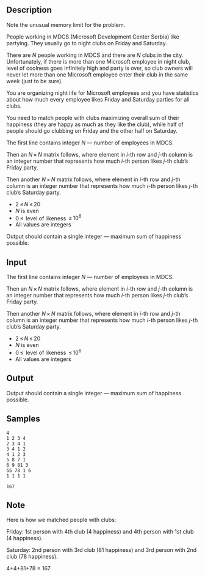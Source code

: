 ## Description

<div><p><span class="tex-font-style-it">Note the unusual memory limit for the problem</span>.</p><p>People working in MDCS (Microsoft Development Center Serbia) like partying. They usually go to night clubs on Friday and Saturday.</p><p>There are <span class="tex-span"><i>N</i></span> people working in MDCS and there are <span class="tex-span"><i>N</i></span> clubs in the city. Unfortunately, if there is more than one Microsoft employee in night club, level of coolness goes infinitely high and party is over, so club owners will never let more than one Microsoft employee enter their club in the same week (just to be sure).</p><p>You are organizing night life for Microsoft employees and you have statistics about how much every employee likes Friday and Saturday parties for all clubs.</p><p>You need to match people with clubs maximizing overall sum of their happiness (they are happy as much as they like the club), while <span class="tex-font-style-bf">half</span> of people should go clubbing on Friday and the other <span class="tex-font-style-bf">half</span> on Saturday.</p></div><div class="input-specification"><p>The first line contains integer <span class="tex-span"><i>N</i></span> — number of employees in MDCS.</p><p>Then an <span class="tex-span"><i>N</i> × <i>N</i></span> matrix follows, where element in <span class="tex-span"><i>i</i></span>-th row and <span class="tex-span"><i>j</i></span>-th column is an integer number that represents how much <span class="tex-span"><i>i</i></span>-th person likes <span class="tex-span"><i>j</i></span>-th club’s <span class="tex-font-style-bf">Friday</span> party.</p><p>Then another <span class="tex-span"><i>N</i> × <i>N</i></span> matrix follows, where element in <span class="tex-span"><i>i</i></span>-th row and <span class="tex-span"><i>j</i></span>-th column is an integer number that represents how much <span class="tex-span"><i>i</i></span>-th person likes <span class="tex-span"><i>j</i></span>-th club’s <span class="tex-font-style-bf">Saturday</span> party.</p><ul> <li> <span class="tex-span">2 ≤ <i>N</i> ≤ 20</span> </li><li> <span class="tex-span"><i>N</i></span> is even </li><li> <span class="tex-span">0 ≤ </span> level of likeness <span class="tex-span"> ≤ 10<sup class="upper-index">6</sup></span> </li><li> All values are integers </li></ul></div><div class="output-specification"><p>Output should contain a single integer — maximum sum of happiness possible.</p></div>


## Input

<p>The first line contains integer <span class="tex-span"><i>N</i></span> — number of employees in MDCS.</p><p>Then an <span class="tex-span"><i>N</i> × <i>N</i></span> matrix follows, where element in <span class="tex-span"><i>i</i></span>-th row and <span class="tex-span"><i>j</i></span>-th column is an integer number that represents how much <span class="tex-span"><i>i</i></span>-th person likes <span class="tex-span"><i>j</i></span>-th club’s <span class="tex-font-style-bf">Friday</span> party.</p><p>Then another <span class="tex-span"><i>N</i> × <i>N</i></span> matrix follows, where element in <span class="tex-span"><i>i</i></span>-th row and <span class="tex-span"><i>j</i></span>-th column is an integer number that represents how much <span class="tex-span"><i>i</i></span>-th person likes <span class="tex-span"><i>j</i></span>-th club’s <span class="tex-font-style-bf">Saturday</span> party.</p><ul> <li> <span class="tex-span">2 ≤ <i>N</i> ≤ 20</span> </li><li> <span class="tex-span"><i>N</i></span> is even </li><li> <span class="tex-span">0 ≤ </span> level of likeness <span class="tex-span"> ≤ 10<sup class="upper-index">6</sup></span> </li><li> All values are integers </li></ul>


## Output

<p>Output should contain a single integer — maximum sum of happiness possible.</p>


## Samples

```input1
4
1 2 3 4
2 3 4 1
3 4 1 2
4 1 2 3
5 8 7 1
6 9 81 3
55 78 1 6
1 1 1 1

```

```output1
167

```




## Note

<p>Here is how we matched people with clubs:</p><p>Friday: 1st person with 4th club (4 happiness) and 4th person with 1st club (4 happiness). </p><p>Saturday: 2nd person with 3rd club (81 happiness) and 3rd person with 2nd club (78 happiness).</p><p>4+4+81+78 = 167</p>

